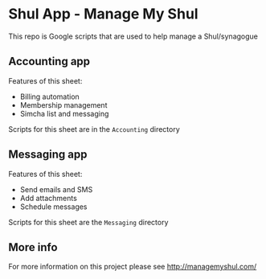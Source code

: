 # Shul App - Manage My Shul
This repo is Google scripts that are used to help manage a Shul/synagogue

## Accounting app
Features of this sheet: 
- Billing automation
- Membership management 
- Simcha list and messaging

Scripts for this sheet are in the `Accounting` directory

## Messaging app
Features of this sheet: 
- Send emails and SMS
- Add attachments 
- Schedule messages

Scripts for this sheet are the `Messaging` directory

## More info
For more information on this project please see http://managemyshul.com/
